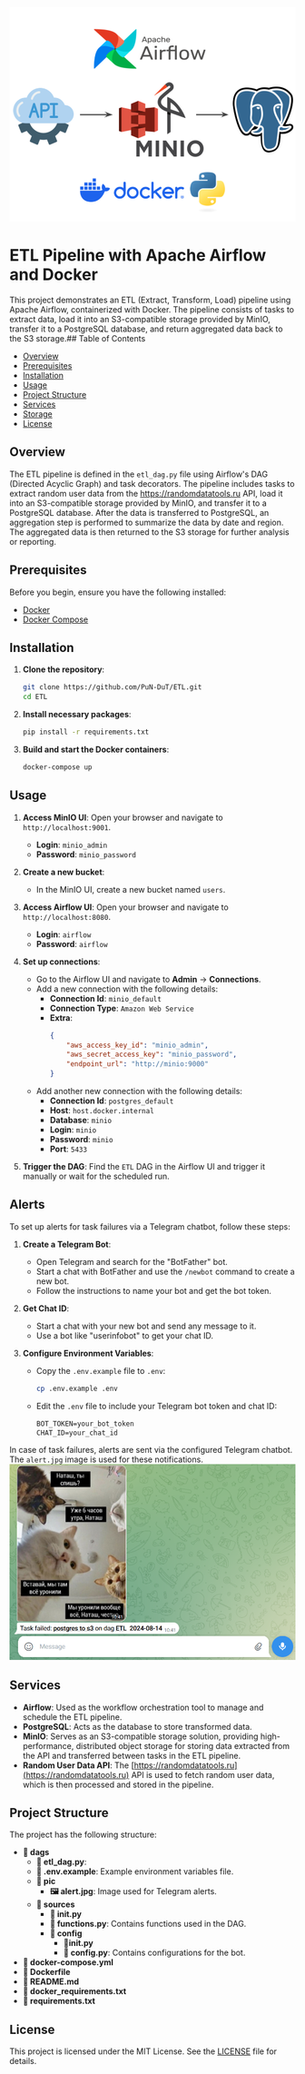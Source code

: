 ![Pipline Image](png/etl_pipline.png)
# ETL Pipeline with Apache Airflow and Docker

This project demonstrates an ETL (Extract, Transform, Load) pipeline using Apache Airflow, containerized with Docker. The pipeline consists of tasks to extract data, load it into an S3-compatible storage provided by MinIO, transfer it to a PostgreSQL database, and return aggregated data back to the S3 storage.## Table of Contents

- [Overview](#overview)
- [Prerequisites](#prerequisites)
- [Installation](#installation)
- [Usage](#usage)
- [Project Structure](#project-structure)
- [Services](#services)
- [Storage](#storage)
- [License](#license)

## Overview

The ETL pipeline is defined in the `etl_dag.py` file using Airflow's DAG (Directed Acyclic Graph) and task decorators. The pipeline includes tasks to extract random user data from the https://randomdatatools.ru API, load it into an S3-compatible storage provided by MinIO, and transfer it to a PostgreSQL database. After the data is transferred to PostgreSQL, an aggregation step is performed to summarize the data by date and region. The aggregated data is then returned to the S3 storage for further analysis or reporting.
## Prerequisites

Before you begin, ensure you have the following installed:

- [Docker](https://docs.docker.com/get-docker/)
- [Docker Compose](https://docs.docker.com/compose/install/)

## Installation

1. **Clone the repository**:

    ```sh
    git clone https://github.com/PuN-DuT/ETL.git
    cd ETL
    ```
2. **Install necessary packages**:

    ```sh
    pip install -r requirements.txt
    ```   
3. **Build and start the Docker containers**:

    ```sh
    docker-compose up
    ```

## Usage

1. **Access MinIO UI**: Open your browser and navigate to `http://localhost:9001`.

    - **Login**: `minio_admin`
    - **Password**: `minio_password`

2. **Create a new bucket**:

    - In the MinIO UI, create a new bucket named `users`.

3. **Access Airflow UI**: Open your browser and navigate to `http://localhost:8080`.

    - **Login**: `airflow`
    - **Password**: `airflow`

4. **Set up connections**:

    - Go to the Airflow UI and navigate to **Admin** -> **Connections**.
    - Add a new connection with the following details:
        - **Connection Id**: `minio_default`
        - **Connection Type**: `Amazon Web Service`
        - **Extra**:
            ```json
            {
                "aws_access_key_id": "minio_admin",
                "aws_secret_access_key": "minio_password",
                "endpoint_url": "http://minio:9000"
            }
            ```
    - Add another new connection with the following details:
        - **Connection Id**: `postgres_default`
        - **Host**: `host.docker.internal`
        - **Database**: `minio`
        - **Login**: `minio`
        - **Password**: `minio`
        - **Port**: `5433`

5. **Trigger the DAG**: Find the `ETL` DAG in the Airflow UI and trigger it manually or wait for the scheduled run.

## Alerts

To set up alerts for task failures via a Telegram chatbot, follow these steps:

1. **Create a Telegram Bot**:
    - Open Telegram and search for the "BotFather" bot.
    - Start a chat with BotFather and use the `/newbot` command to create a new bot.
    - Follow the instructions to name your bot and get the bot token.

2. **Get Chat ID**:
    - Start a chat with your new bot and send any message to it.
    - Use a bot like "userinfobot" to get your chat ID.

3. **Configure Environment Variables**:
    - Copy the `.env.example` file to `.env`:
        ```sh
        cp .env.example .env
        ```
    - Edit the `.env` file to include your Telegram bot token and chat ID:
        ```env
        BOT_TOKEN=your_bot_token
        CHAT_ID=your_chat_id
        ```
In case of task failures, alerts are sent via the configured Telegram chatbot. The `alert.jpg` image is used for these notifications.
![Alert Image](png/alert_telegram.png)
## Services

- **Airflow**: Used as the workflow orchestration tool to manage and schedule the ETL pipeline.
- **PostgreSQL**: Acts as the database to store transformed data.
- **MinIO**: Serves as an S3-compatible storage solution, providing high-performance, distributed object storage for storing data extracted from the API and transferred between tasks in the ETL pipeline.
- **Random User Data API**: The [https://randomdatatools.ru](https://randomdatatools.ru) API is used to fetch random user data, which is then processed and stored in the pipeline.
## Project Structure

The project has the following structure:

- **📁 dags**  
  - **📄 etl_dag.py**:
  - **🔑 .env.example**: Example environment variables file.
  - **📁 pic**
      - **🖼️  alert.jpg**: Image used for Telegram alerts.
  - **📁 sources**
    - **🔧 __init__.py**
    - **📄 functions.py**: Contains functions used in the DAG.
    - **📁 config**
      - **🔧__init__.py**
      - **🔧 config.py**: Contains configurations for the bot.
- **🐳 docker-compose.yml**
- **🐳 Dockerfile**
- **📄 README.md**
- **🔧 docker_requirements.txt**
- **🔧 requirements.txt**


## License

This project is licensed under the MIT License. See the [LICENSE](LICENSE) file for details.